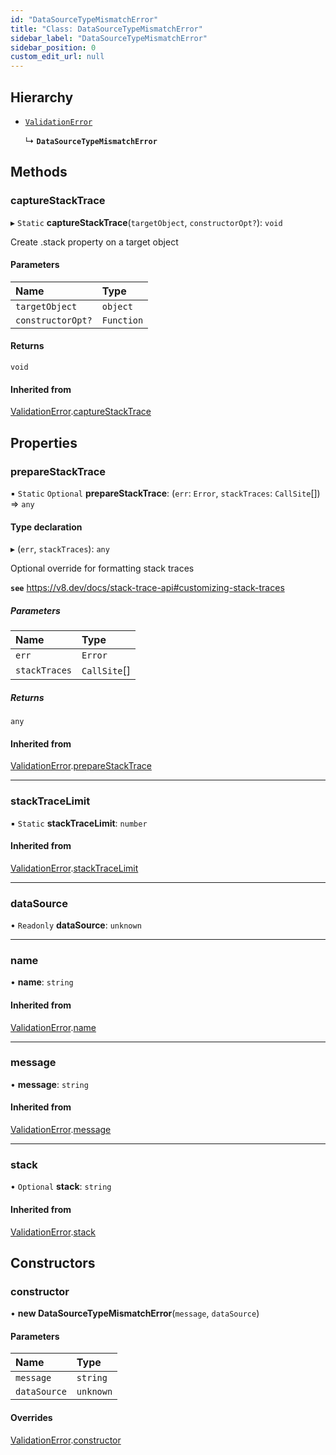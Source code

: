 ```yaml
---
id: "DataSourceTypeMismatchError"
title: "Class: DataSourceTypeMismatchError"
sidebar_label: "DataSourceTypeMismatchError"
sidebar_position: 0
custom_edit_url: null
---
```


## Hierarchy

- [`ValidationError`](ValidationError)

  ↳ **`DataSourceTypeMismatchError`**

## Methods

### captureStackTrace

▸ `Static` **captureStackTrace**(`targetObject`, `constructorOpt?`): `void`

Create .stack property on a target object

#### Parameters

| Name | Type |
| :------ | :------ |
| `targetObject` | `object` |
| `constructorOpt?` | `Function` |

#### Returns

`void`

#### Inherited from

[ValidationError](ValidationError).[captureStackTrace](ValidationError#capturestacktrace)

## Properties

### prepareStackTrace

▪ `Static` `Optional` **prepareStackTrace**: (`err`: `Error`, `stackTraces`: `CallSite`[]) => `any`

#### Type declaration

▸ (`err`, `stackTraces`): `any`

Optional override for formatting stack traces

**`see`** https://v8.dev/docs/stack-trace-api#customizing-stack-traces

##### Parameters

| Name | Type |
| :------ | :------ |
| `err` | `Error` |
| `stackTraces` | `CallSite`[] |

##### Returns

`any`

#### Inherited from

[ValidationError](ValidationError).[prepareStackTrace](ValidationError#preparestacktrace)

___

### stackTraceLimit

▪ `Static` **stackTraceLimit**: `number`

#### Inherited from

[ValidationError](ValidationError).[stackTraceLimit](ValidationError#stacktracelimit)

___

### dataSource

• `Readonly` **dataSource**: `unknown`

___

### name

• **name**: `string`

#### Inherited from

[ValidationError](ValidationError).[name](ValidationError#name)

___

### message

• **message**: `string`

#### Inherited from

[ValidationError](ValidationError).[message](ValidationError#message)

___

### stack

• `Optional` **stack**: `string`

#### Inherited from

[ValidationError](ValidationError).[stack](ValidationError#stack)

## Constructors

### constructor

• **new DataSourceTypeMismatchError**(`message`, `dataSource`)

#### Parameters

| Name | Type |
| :------ | :------ |
| `message` | `string` |
| `dataSource` | `unknown` |

#### Overrides

[ValidationError](ValidationError).[constructor](ValidationError#constructor)
